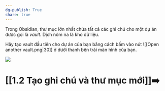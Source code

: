 ```yaml
---
dg-publish: True
share: true
---
```

Trong Obsidian, thư mục lớn nhất chứa tất cả các ghi chú cho một dự án được gọi là *vault*. Dịch nôm na là kho dữ liệu.

Hãy tạo vault đầu tiên cho dự án của bạn bằng cách bấm vào nút ![[Open another vault.png|30]] ở dưới thanh bên trái màn hình của bạn.

![](https://forum.obsidian.md/uploads/default/original/3X/2/2/2210517675f2efd328409ba185d14ef0b35ac280.png) 
# [[1.2 Tạo ghi chú và thư mục mới]]➡️

